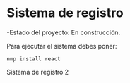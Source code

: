 <h1> Sistema de registro</h1>

-Estado del proyecto: En construcción.

Para ejecutar el sistema debes poner:

````nmp install react````

Sistema de registro 2
